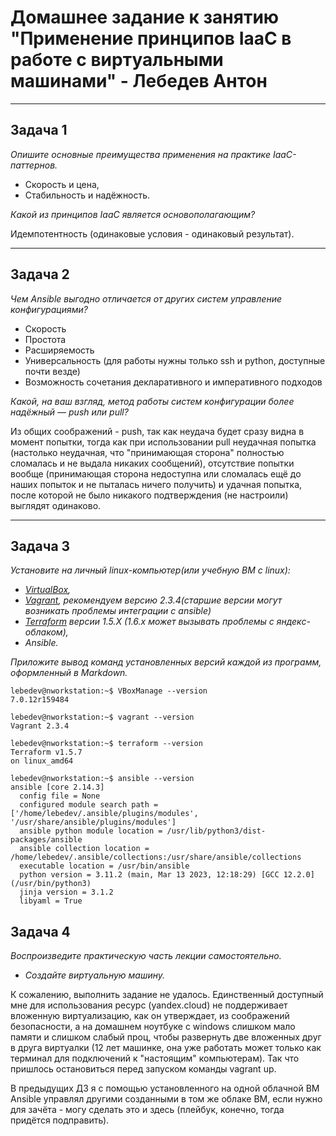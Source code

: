 # Домашнее задание к занятию "Применение принципов IaaC в работе с виртуальными машинами" - Лебедев Антон

---

## Задача 1

*Опишите основные преимущества применения на практике IaaC-паттернов.*

 - Скорость и цена,
 - Стабильность и надёжность.

*Какой из принципов IaaC является основополагающим?*

Идемпотентность (одинаковые условия - одинаковый результат).

---

## Задача 2

*Чем Ansible выгодно отличается от других систем управление конфигурациями?*

 - Скорость
 - Простота
 - Расширяемость
 - Универсальность (для работы нужны только ssh и python, доступные почти везде)
 - Возможность сочетания декларативного и императивного подходов

*Какой, на ваш взгляд, метод работы систем конфигурации более надёжный — push или pull?*

Из общих соображений - push, так как неудача будет сразу видна в момент попытки, тогда как при использовании pull неудачная попытка (настолько неудачная, что "принимающая сторона" полностью сломалась и не выдала никаких сообщений), отсутствие попытки вообще (принимающая сторона недоступна или сломалась ещё до наших попыток и не пыталась ничего получить) и удачная попытка, после которой не было никакого подтверждения (не настроили) выглядят одинаково.

---

## Задача 3

*Установите на личный linux-компьютер(или учебную ВМ с linux):*

- *[VirtualBox](https://www.virtualbox.org/),*
- *[Vagrant](https://github.com/netology-code/devops-materials), рекомендуем версию 2.3.4(старшие версии могут возникать проблемы интеграции с ansible)*
- *[Terraform](https://github.com/netology-code/devops-materials/blob/master/README.md)  версии 1.5.Х (1.6.х может вызывать проблемы с яндекс-облаком),*
- *Ansible.*

*Приложите вывод команд установленных версий каждой из программ, оформленный в Markdown.*

```
lebedev@nworkstation:~$ VBoxManage --version
7.0.12r159484
```

```
lebedev@nworkstation:~$ vagrant --version
Vagrant 2.3.4
```

```
lebedev@nworkstation:~$ terraform --version
Terraform v1.5.7
on linux_amd64
```

```
lebedev@nworkstation:~$ ansible --version
ansible [core 2.14.3]
  config file = None
  configured module search path = ['/home/lebedev/.ansible/plugins/modules', '/usr/share/ansible/plugins/modules']
  ansible python module location = /usr/lib/python3/dist-packages/ansible
  ansible collection location = /home/lebedev/.ansible/collections:/usr/share/ansible/collections
  executable location = /usr/bin/ansible
  python version = 3.11.2 (main, Mar 13 2023, 12:18:29) [GCC 12.2.0] (/usr/bin/python3)
  jinja version = 3.1.2
  libyaml = True
```

## Задача 4 

*Воспроизведите практическую часть лекции самостоятельно.*

- *Создайте виртуальную машину.*

К сожалению, выполнить задание не удалось. Единственный доступный мне для использования ресурс (yandex.cloud) не поддерживает вложенную виртуализацию, как он утверждает, из соображений безопасности, а на домашнем ноутбуке с windows слишком мало памяти и слишком слабый проц, чтобы развернуть две вложенных друг в друга виртуалки (12 лет машинке, она уже работать может только как терминал для подключений к "настоящим" компьютерам). Так что пришлось остановиться перед запуском команды vagrant up.

В предыдущих ДЗ я с помощью установленного на одной облачной ВМ Ansible управлял другими созданными в том же облаке ВМ, если нужно для зачёта - могу сделать это и здесь (плейбук, конечно, тогда придётся подправить). 


